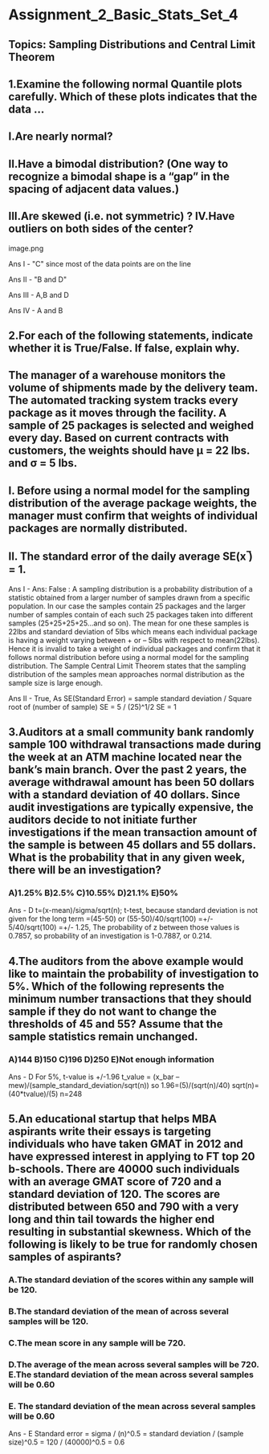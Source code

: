 # Assignment_2_Basic_Stats_Set_4

## Topics: Sampling Distributions and Central Limit Theorem

## 1.Examine the following normal Quantile plots carefully. Which of these plots indicates that the data …

## I.Are nearly normal? 
## II.Have a bimodal distribution? (One way to recognize a bimodal shape is a “gap” in the spacing of adjacent data values.)
## III.Are skewed (i.e. not symmetric) ? IV.Have outliers on both sides of the center?

image.png

Ans I - "C" since most of the data points are on the line

Ans II - "B and D"

Ans III - A,B and D

Ans IV - A and B

## 2.For each of the following statements, indicate whether it is True/False. If false, explain why.

## The manager of a warehouse monitors the volume of shipments made by the delivery team. The automated tracking system tracks every package as it moves through the facility. A sample of 25 packages is selected and weighed every day. Based on current contracts with customers, the weights should have μ = 22 lbs. and σ = 5 lbs.

## I. Before using a normal model for the sampling distribution of the average package weights, the manager must confirm that weights of individual packages are normally distributed.

## II. The standard error of the daily average SE(x ̅) = 1.

Ans I - Ans: False : A sampling distribution is a probability distribution of a statistic obtained from a larger number of samples drawn from a specific population. In our case the samples contain 25 packages and the larger number of samples contain of each such 25 packages taken into different samples (25+25+25+25…and so on). The mean for one these samples is 22lbs and standard deviation of 5lbs which means each individual package is having a weight varying between + or – 5lbs with respect to mean(22lbs). Hence it is invalid to take a weight of individual packages and confirm that it follows normal distribution before using a normal model for the sampling distribution. The Sample Central Limit Theorem states that the sampling distribution of the samples mean approaches normal distribution as the sample size is large enough.

Ans II - True, As SE(Standard Error) = sample standard deviation / Square root of (number of sample) SE = 5 / (25)^1/2 SE = 1

## 3.Auditors at a small community bank randomly sample 100 withdrawal transactions made during the week at an ATM machine located near the bank’s main branch. Over the past 2 years, the average withdrawal amount has been 50 dollars with a standard deviation of 40 dollars. Since audit investigations are typically expensive, the auditors decide to not initiate further investigations if the mean transaction amount of the sample is between 45 dollars and 55 dollars. What is the probability that in any given week, there will be an investigation?

### A)1.25% B)2.5% C)10.55% D)21.1% E)50%

Ans - D t=(x-mean)/sigma/sqrt(n); t-test, because standard deviation is not given for the long term =(45-50) or (55-50)/40/sqrt(100) =+/- 5/40/sqrt(100) =+/- 1.25, The probability of z between those values is 0.7857, so probability of an investigation is 1-0.7887, or 0.214.

## 4.The auditors from the above example would like to maintain the probability of investigation to 5%. Which of the following represents the minimum number transactions that they should sample if they do not want to change the thresholds of 45 and 55? Assume that the sample statistics remain unchanged.

### A)144 B)150 C)196 D)250 E)Not enough information

Ans - D For 5%, t-value is +/-1.96 t_value = (x_bar – mew)/(sample_standard_deviation/sqrt(n)) so 1.96=(5)/(sqrt(n)/40) sqrt(n)= (40*tvalue)/(5) n=248

## 5.An educational startup that helps MBA aspirants write their essays is targeting individuals who have taken GMAT in 2012 and have expressed interest in applying to FT top 20 b-schools. There are 40000 such individuals with an average GMAT score of 720 and a standard deviation of 120. The scores are distributed between 650 and 790 with a very long and thin tail towards the higher end resulting in substantial skewness. Which of the following is likely to be true for randomly chosen samples of aspirants?

### A.The standard deviation of the scores within any sample will be 120.
### B.The standard deviation of the mean of across several samples will be 120.
### C.The mean score in any sample will be 720.
### D.The average of the mean across several samples will be 720. E.The standard deviation of the mean across several samples will be 0.60
### E.	The standard deviation of the mean across several samples will be 0.60

Ans - E Standard error = sigma / (n)^0.5 = standard deviation / (sample size)^0.5 = 120 / (40000)^0.5 = 0.6
